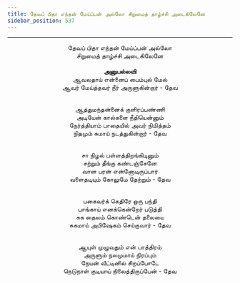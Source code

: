```yaml
---
title: தேவப் பிதா எந்தன் மேய்ப்பன் அல்லோ சிறுமைத் தாழ்ச்சி அடைகிலேனே
sidebar_position: 537
---
```


---
<center>
தேவப் பிதா எந்தன் மேய்ப்பன் அல்லோ<br/>
சிறுமைத் தாழ்ச்சி அடைகிலேனே<br/>
<br/><strong>அனுபல்லவி</strong><br/>
ஆவலதாய் என்னைப் பைம்புல் மேல்<br/>
ஆவர் மேய்த்தவர் நீர் அருளுகின்றார்    - தேவ<br/><br/>

ஆத்துமந்தன்னைக் குளிரப்பண்ணி<br/>
அடியேன் கால்களை நீதியென்னும்<br/>
நேர்த்தியாம் பாதையில் அவர் நிமித்தம்<br/>
நிதமும் சுமாய் நடத்துகின்றார்            - தேவ<br/><br/>

சா நிழல் பள்ளத்திறங்கிடினும்<br/>
சற்றும் தீங்கு கண்டஞ்சேனே<br/>
வான பரன் என்னோடிருப்பார்<br/>
வளைதடியும் கோலுமே தேற்றும்            - தேவ<br/><br/>

பகைவர்க் கெதிரே ஒரு பந்தி<br/>
பாங்காய் எனக்கென்றேர் படுத்தி<br/>
சுக தைலம் கொண்டென் தலையை<br/>
சுகமாய் அபிஷேகம் செய்குவார்            - தேவ<br/><br/>

ஆயுள் முழுவதும் என் பாத்திரம்<br/>
அருளும் நலமுமாய் நிரப்பும்<br/>
நேயன் வீட்டினில் சிறப்போடே<br/>
நெடுநாள் குடியாய் நிலைத்திருப்பேன்        - தேவ
</center>